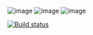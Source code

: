 ![image](https://user-images.githubusercontent.com/112381128/218435499-74dda162-92c1-4231-9440-b7825d3e09df.png)
![image](https://user-images.githubusercontent.com/112381128/218435535-ce89a81b-c77d-4798-977a-279704d99661.png)
![image](https://user-images.githubusercontent.com/112381128/218435589-7aba3d81-ea58-4098-9660-bab7806fced2.png)

[![Build status](https://ci.appveyor.com/api/projects/status/50ohw7e8dmjvcgkf?svg=true)](https://ci.appveyor.com/project/ANgor93/patterns-task-one)
